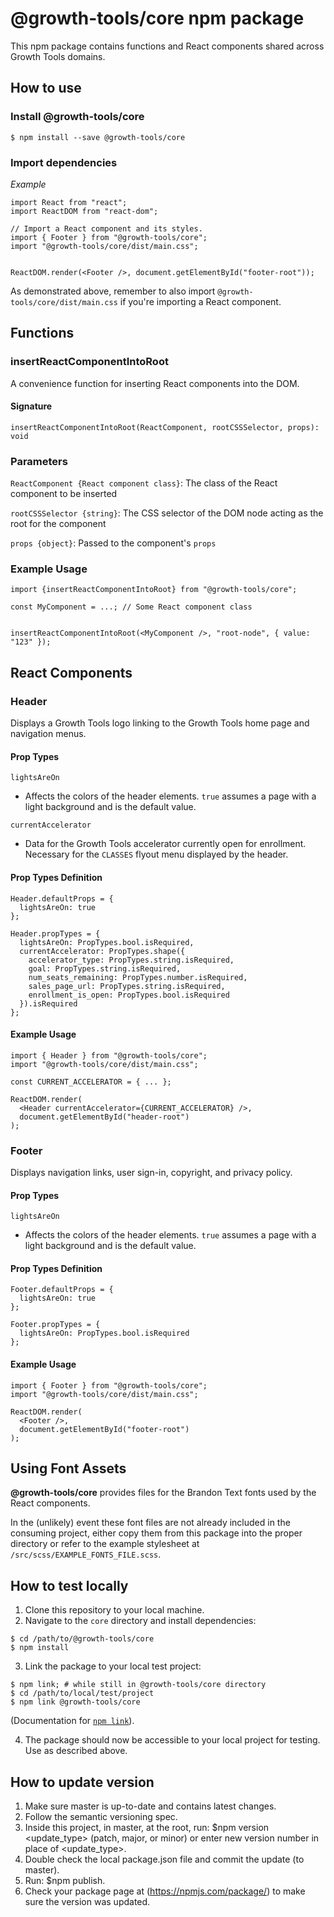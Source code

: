 # @growth-tools/core npm package

This npm package contains functions and React components shared across Growth Tools domains.

## How to use

### Install @growth-tools/core

`$ npm install --save @growth-tools/core`

### Import dependencies

*Example*

```
import React from "react";
import ReactDOM from "react-dom";

// Import a React component and its styles.
import { Footer } from "@growth-tools/core";
import "@growth-tools/core/dist/main.css";


ReactDOM.render(<Footer />, document.getElementById("footer-root"));

```

As demonstrated above, remember to also import `@growth-tools/core/dist/main.css` if you're importing a React component.

## Functions

### insertReactComponentIntoRoot

A convenience function for inserting React components into the DOM.

#### Signature

`insertReactComponentIntoRoot(ReactComponent, rootCSSSelector, props): void`

### Parameters

`ReactComponent {React component class}`: The class of the React component to be inserted

`rootCSSSelector {string}`: The CSS selector of the DOM node acting as the root for the component

`props {object}`: Passed to the component's `props`

### Example Usage

```
import {insertReactComponentIntoRoot} from "@growth-tools/core";

const MyComponent = ...; // Some React component class


insertReactComponentIntoRoot(<MyComponent />, "root-node", { value: "123" });
```

## React Components

### Header

Displays a Growth Tools logo linking to the Growth Tools home page and navigation menus.

#### Prop Types

`lightsAreOn`
- Affects the colors of the header elements. `true` assumes a page with a light background and is the default value.

`currentAccelerator`
- Data for the Growth Tools accelerator currently open for enrollment. Necessary for the `CLASSES` flyout menu displayed by the header.

#### Prop Types Definition

```
Header.defaultProps = {
  lightsAreOn: true
};

Header.propTypes = {
  lightsAreOn: PropTypes.bool.isRequired,
  currentAccelerator: PropTypes.shape({
    accelerator_type: PropTypes.string.isRequired,
    goal: PropTypes.string.isRequired,
    num_seats_remaining: PropTypes.number.isRequired,
    sales_page_url: PropTypes.string.isRequired,
    enrollment_is_open: PropTypes.bool.isRequired
  }).isRequired
};
```

#### Example Usage

```
import { Header } from "@growth-tools/core";
import "@growth-tools/core/dist/main.css";

const CURRENT_ACCELERATOR = { ... };

ReactDOM.render(
  <Header currentAccelerator={CURRENT_ACCELERATOR} />,
  document.getElementById("header-root")
);
```


### Footer

Displays navigation links, user sign-in, copyright, and privacy policy.

#### Prop Types

`lightsAreOn`
- Affects the colors of the header elements. `true` assumes a page with a light background and is the default value.

#### Prop Types Definition

```
Footer.defaultProps = {
  lightsAreOn: true
};

Footer.propTypes = {
  lightsAreOn: PropTypes.bool.isRequired
};
```

#### Example Usage

```
import { Footer } from "@growth-tools/core";
import "@growth-tools/core/dist/main.css";

ReactDOM.render(
  <Footer />,
  document.getElementById("footer-root")
);
```

## Using Font Assets

**@growth-tools/core** provides files for the Brandon Text fonts used by the React components.

In the (unlikely) event these font files are not already included in the consuming project, either copy them from this package into the proper directory or refer to the example stylesheet at `/src/scss/EXAMPLE_FONTS_FILE.scss`.


## How to test locally

1. Clone this repository to your local machine.
2. Navigate to the `core` directory and install dependencies:
```
$ cd /path/to/@growth-tools/core
$ npm install
```
3. Link the package to your local test project:
```
$ npm link; # while still in @growth-tools/core directory
$ cd /path/to/local/test/project
$ npm link @growth-tools/core
```
(Documentation for [`npm link`](https://docs.npmjs.com/cli/link.html)).

4. The package should now be accessible to your local project for testing. Use as described above.

## How to update version

1. Make sure master is up-to-date and contains latest changes.
2. Follow the semantic versioning spec.
3. Inside this project, in master, at the root, run: $npm version <update_type>  (patch, major, or minor) or enter new version number in place of <update_type>.
4. Double check the local package.json file and commit the update (to master).
5. Run: $npm publish.
6. Check your package page at (https://npmjs.com/package/<package>) to make sure the version was updated.
